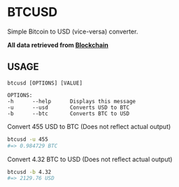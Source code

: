 
# BTCUSD #

Simple Bitcoin to USD (vice-versa) converter.

**All data retrieved from [Blockchain](https://blockchain.info)**

## USAGE ##

```
btcusd [OPTIONS] [VALUE]

OPTIONS:
-h		--help		Displays this message
-u		--usd		Converts USD to BTC
-b		--btc		Converts BTC to USD
```

Convert 455 USD to BTC (Does not reflect actual output)

```bash
btcusd -u 455
#=> 0.984729 BTC
```

Convert 4.32 BTC to USD (Does not reflect actual output)

```bash
btcusd -b 4.32
#=> 2129.76 USD
```

